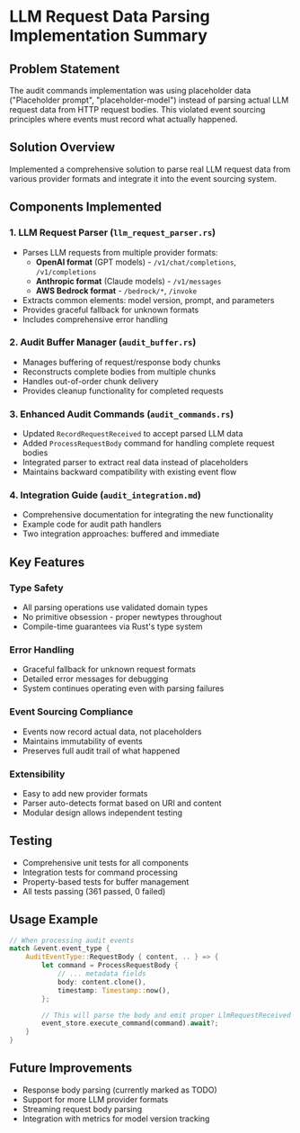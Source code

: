 # LLM Request Data Parsing Implementation Summary

## Problem Statement
The audit commands implementation was using placeholder data ("Placeholder prompt", "placeholder-model") instead of parsing actual LLM request data from HTTP request bodies. This violated event sourcing principles where events must record what actually happened.

## Solution Overview
Implemented a comprehensive solution to parse real LLM request data from various provider formats and integrate it into the event sourcing system.

## Components Implemented

### 1. LLM Request Parser (`llm_request_parser.rs`)
- Parses LLM requests from multiple provider formats:
  - **OpenAI format** (GPT models) - `/v1/chat/completions`, `/v1/completions`
  - **Anthropic format** (Claude models) - `/v1/messages`
  - **AWS Bedrock format** - `/bedrock/*`, `/invoke`
- Extracts common elements: model version, prompt, and parameters
- Provides graceful fallback for unknown formats
- Includes comprehensive error handling

### 2. Audit Buffer Manager (`audit_buffer.rs`)
- Manages buffering of request/response body chunks
- Reconstructs complete bodies from multiple chunks
- Handles out-of-order chunk delivery
- Provides cleanup functionality for completed requests

### 3. Enhanced Audit Commands (`audit_commands.rs`)
- Updated `RecordRequestReceived` to accept parsed LLM data
- Added `ProcessRequestBody` command for handling complete request bodies
- Integrated parser to extract real data instead of placeholders
- Maintains backward compatibility with existing event flow

### 4. Integration Guide (`audit_integration.md`)
- Comprehensive documentation for integrating the new functionality
- Example code for audit path handlers
- Two integration approaches: buffered and immediate

## Key Features

### Type Safety
- All parsing operations use validated domain types
- No primitive obsession - proper newtypes throughout
- Compile-time guarantees via Rust's type system

### Error Handling
- Graceful fallback for unknown request formats
- Detailed error messages for debugging
- System continues operating even with parsing failures

### Event Sourcing Compliance
- Events now record actual data, not placeholders
- Maintains immutability of events
- Preserves full audit trail of what happened

### Extensibility
- Easy to add new provider formats
- Parser auto-detects format based on URI and content
- Modular design allows independent testing

## Testing
- Comprehensive unit tests for all components
- Integration tests for command processing
- Property-based tests for buffer management
- All tests passing (361 passed, 0 failed)

## Usage Example

```rust
// When processing audit events
match &event.event_type {
    AuditEventType::RequestBody { content, .. } => {
        let command = ProcessRequestBody {
            // ... metadata fields
            body: content.clone(),
            timestamp: Timestamp::now(),
        };

        // This will parse the body and emit proper LlmRequestReceived event
        event_store.execute_command(command).await?;
    }
}
```

## Future Improvements
- Response body parsing (currently marked as TODO)
- Support for more LLM provider formats
- Streaming request body parsing
- Integration with metrics for model version tracking
